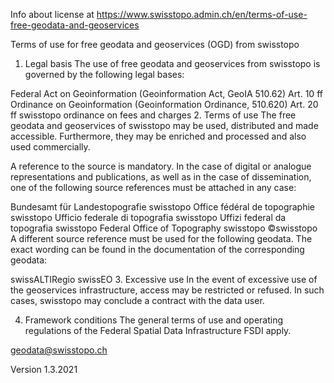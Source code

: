 Info about license at https://www.swisstopo.admin.ch/en/terms-of-use-free-geodata-and-geoservices

Terms of use for free geodata and geoservices (OGD) from swisstopo
1. Legal basis
The use of free geodata and geoservices from swisstopo is governed by the following legal bases:

Federal Act on Geoinformation (Geoinformation Act, GeoIA 510.62) Art. 10 ff
Ordinance on Geoinformation (Geoinformation Ordinance, 510.620) Art. 20 ff
swisstopo ordinance on fees and charges
2. Terms of use
The free geodata and geoservices of swisstopo may be used, distributed and made accessible. Furthermore, they may be enriched and processed and also used commercially.

A reference to the source is mandatory. In the case of digital or analogue representations and publications, as well as in the case of dissemination, one of the following source references must be attached in any case:

Bundesamt für Landestopografie swisstopo
Office fédéral de topographie swisstopo
Ufficio federale di topografia swisstopo
Uffizi federal da topografia swisstopo
Federal Office of Topography swisstopo
©swisstopo
A different source reference must be used for the following geodata. The exact wording can be found in the documentation of the corresponding geodata:

swissALTIRegio
swissEO
3. Excessive use
In the event of excessive use of the geoservices infrastructure, access may be restricted or refused. In such cases, swisstopo may conclude a contract with the data user.

4. Framework conditions
The general terms of use and operating regulations of the Federal Spatial Data Infrastructure FSDI apply.

geodata@swisstopo.ch

Version 1.3.2021